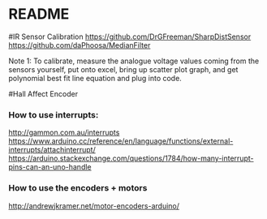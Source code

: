 # README #

#IR Sensor Calibration
https://github.com/DrGFreeman/SharpDistSensor
https://github.com/daPhoosa/MedianFilter

Note 1: To calibrate, measure the analogue voltage values coming from the sensors yourself, put onto excel,
bring up scatter plot graph, and get polynomial best fit line equation and plug into code.

#Hall Affect Encoder
### How to use interrupts: ###
http://gammon.com.au/interrupts
https://www.arduino.cc/reference/en/language/functions/external-interrupts/attachinterrupt/
https://arduino.stackexchange.com/questions/1784/how-many-interrupt-pins-can-an-uno-handle

### How to use the encoders + motors ###
http://andrewjkramer.net/motor-encoders-arduino/
